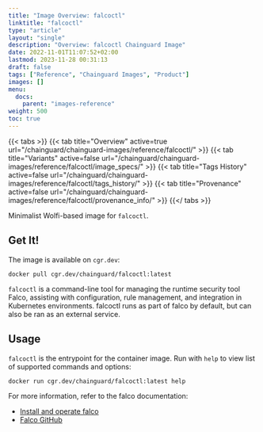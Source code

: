 ```yaml
---
title: "Image Overview: falcoctl"
linktitle: "falcoctl"
type: "article"
layout: "single"
description: "Overview: falcoctl Chainguard Image"
date: 2022-11-01T11:07:52+02:00
lastmod: 2023-11-28 00:31:13
draft: false
tags: ["Reference", "Chainguard Images", "Product"]
images: []
menu: 
  docs: 
    parent: "images-reference"
weight: 500
toc: true
---
```


{{< tabs >}}
{{< tab title="Overview" active=true url="/chainguard/chainguard-images/reference/falcoctl/" >}}
{{< tab title="Variants" active=false url="/chainguard/chainguard-images/reference/falcoctl/image_specs/" >}}
{{< tab title="Tags History" active=false url="/chainguard/chainguard-images/reference/falcoctl/tags_history/" >}}
{{< tab title="Provenance" active=false url="/chainguard/chainguard-images/reference/falcoctl/provenance_info/" >}}
{{</ tabs >}}



<!--overview:start-->
Minimalist Wolfi-based image for `falcoctl`.
<!--overview:end-->

<!--getting:start-->
## Get It!
The image is available on `cgr.dev`:

```
docker pull cgr.dev/chainguard/falcoctl:latest
```
<!--getting:end-->

<!--body:start-->
`falcoctl` is a command-line tool for managing the runtime security tool Falco,
assisting with configuration, rule management, and integration in Kubernetes
environments. falcoctl runs as part of falco by default, but can also be ran
as an external service.

## Usage

`falcoctl` is the entrypoint for the container image. Run with `help` to view
list of supported commands and options:

```bash
docker run cgr.dev/chainguard/falcoctl:latest help
```

For more information, refer to the falco documentation:
- [Install and operate falco](https://falco.org/docs/install-operate/running/)
- [Falco GitHub](https://github.com/falcosecurity/falco)
<!--body:end-->

